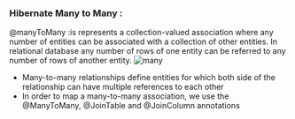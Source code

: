 ### Hibernate Many to Many :
@manyToMany :is  represents a collection-valued association where any number of entities can be associated with a collection of other entities. In relational database any number of rows of one entity can be referred to any number of rows of another entity.
![many](https://vladmihalcea.com/wp-content/uploads/2017/05/many-to-many-post-tag.png)
 * Many-to-many relationships define entities for which both side of the relationship can have multiple references to each other
* In order to map a many-to-many association, we use the @ManyToMany, @JoinTable and @JoinColumn annotations

